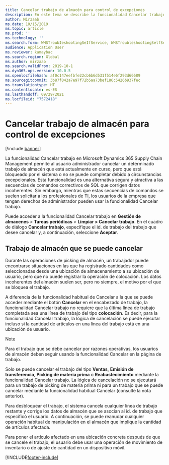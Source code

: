 ```yaml
---
title: Cancelar trabajo de almacén para control de excepciones
description: En este tema se describe la funcionalidad Cancelar trabajo que permite a los supervisores de almacén gestionar el trabajo bloqueado.
author: Mirzaab
ms.date: 10/15/2019
ms.topic: article
ms.prod: ''
ms.technology: ''
ms.search.form: WHSTroubIeshootingSeIfService, WHSTroubleshootingSelfService
audience: Application User
ms.reviewer: kamaybac
ms.search.region: Global
ms.author: mirzaab
ms.search.validFrom: 2019-10-1
ms.dyn365.ops.version: 10.0.5
ms.openlocfilehash: af0c147eefbfe22cb6b6d531f514e6f293d66689
ms.sourcegitcommit: 3b87f042a7e97f72b5aa73bef186c5426b937fec
ms.translationtype: HT
ms.contentlocale: es-ES
ms.lasthandoff: 09/29/2021
ms.locfileid: "7572418"
---
```

# <a name="cancel-warehouse-work-for-exception-handling"></a>Cancelar trabajo de almacén para control de excepciones

[!include [banner](../includes/banner.md)]

La funcionalidad Cancelar trabajo en Microsoft Dynamics 365 Supply Chain Management permite al usuario administrador cancelar un determinado trabajo de almacén que está actualmente en curso, pero que está bloqueado por el sistema o no se puede completar debido a circunstancias excepcionales. Esta funcionalidad es una alternativa segura y atractiva a las secuencias de comandos correctivos de SQL que corrigen datos incoherentes. Sin embargo, mientras que estas secuencias de comandos se suelen solicitar a los profesionales de TI, los usuarios de la empresa que tengan derechos de administrador pueden usar la funcionalidad Cancelar trabajo.

Puede acceder a la funcionalidad Cancelar trabajo en **Gestión de almacenes** \> **Tareas periódicas** \> **Limpiar \> Cancelar trabajo**. En el cuadro de diálogo **Cancelar trabajo**, especifique el id. de trabajo del trabajo que desee cancelar y, a continuación, seleccione **Aceptar**.

## <a name="warehouse-work-that-can-be-canceled"></a>Trabajo de almacén que se puede cancelar

Durante las operaciones de picking de almacén, un trabajador puede encontrarse situaciones en las que ha registrado cantidades como seleccionadas desde una ubicación de almacenamiento a su ubicación de usuario, pero que no puede registrar la operación de colocación. Los datos incoherentes del almacén suelen ser, pero no siempre, el motivo por el que se bloquea el trabajo.

A diferencia de la funcionalidad habitual de Cancelar a la que se puede acceder mediante el botón **Cancelar** en el encabezado de trabajo, la funcionalidad Cancelar trabajo no requiere que la última línea de trabajo completada sea una línea de trabajo del tipo **colocación**. Es decir, para la funcionalidad Cancelar trabajo, la lógica de cancelación se puede ejecutar incluso si la cantidad de artículos en una línea del trabajo está en una ubicación de usuario.

> [!NOTE]
> Para el trabajo que se debe cancelar por razones operativas, los usuarios de almacén deben seguir usando la funcionalidad Cancelar en la página de trabajo.

Solo se puede cancelar el trabajo del tipo **Ventas**, **Emisión de transferencia**, **Picking de materia prima** o **Reabastecimiento** mediante la funcionalidad Cancelar trabajo. La lógica de cancelación no se ejecutará para un trabajo de picking de materia prima ni para un trabajo que se puede cancelar mediante la funcionalidad habitual Cancelar (consulte la nota anterior).

Para desbloquear el trabajo, el sistema cancela cualquier línea de trabajo restante y corrige los datos de almacén que se asocian al id. de trabajo que especificó el usuario. A continuación, se puede reanudar cualquier operación habitual de manipulación en el almacén que implique la cantidad de artículos afectada.

Para poner el artículo afectado en una ubicación concreta después de que se cancele el trabajo, el usuario debe usar una operación de movimiento de inventario o de ajuste de cantidad en un dispositivo móvil.


[!INCLUDE[footer-include](../../includes/footer-banner.md)]